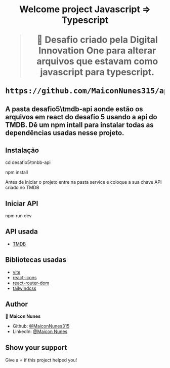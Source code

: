 <h1 align="center">Welcome project Javascript => Typescript

> 🦀 Desafio criado pela Digital Innovation One para alterar arquivos que estavam como javascript para typescript.


```sh
https://github.com/MaiconNunes315/api-github-interface.git
```

## A pasta desafio5\tmdb-api aonde estão os arquivos em react do desafio 5 usando a api do TMDB. Dê um npm intall para instalar todas as dependências usadas nesse projeto.

## Instalação

cd desafio5\tmbb-api

npm install

Antes de iniciar o projeto entre na pasta service e coloque a sua chave API criado no TMDB

## Iniciar API

npm run dev

## API usada

- [TMDB](https://www.themoviedb.org/?language=pt-BR)


## Bibliotecas usadas

- [vite](https://vitejs.dev/)
- [react-icons](https://react-icons.github.io/react-icons/)
- [react-router-dom](https://reactrouter.com/docs/en/v6)
- [tailwindcss](https://tailwindcss.com/)
  
## Author

👤 **Maicon Nunes**

- Github: [@MaiconNunes315](https://github.com/MaiconNunes315)
- LinkedIn: [@Maicon Nunes](https://www.linkedin.com/in/maicon-nunes-978454110/)

## Show your support

Give a ⭐️ if this project helped you!
